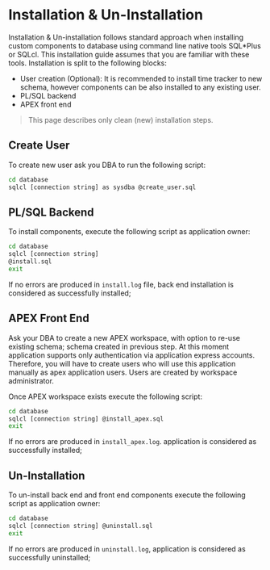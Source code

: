 # Installation & Un-Installation

Installation & Un-installation follows standard approach when installing custom components to database using command line native tools SQL*Plus or SQLcl. This installation guide assumes that you are familiar with these tools. Installation is split to the following blocks:

- User creation (Optional): It is recommended to install time tracker to new schema, however components can be also installed to any existing user.
- PL/SQL backend
- APEX front end

> This page describes only clean (new) installation steps.

## Create User

To create new user ask you DBA to run the following script:

```bash
cd database
sqlcl [connection string] as sysdba @create_user.sql
```

## PL/SQL Backend

To install components, execute the following script as application owner:

```bash
cd database
sqlcl [connection string]
@install.sql
exit
```

If no errors are produced in ```install.log``` file, back end installation is considered as successfully installed;

## APEX Front End

Ask your DBA to create a new APEX workspace, with option to re-use existing schema; schema created in previous step. At this moment application supports only authentication via application express accounts. Therefore, you will have to create users who will use this application manually as apex application users. Users are created by workspace administrator.

Once APEX workspace exists execute the following script:

```bash
cd database
sqlcl [connection string] @install_apex.sql
exit
```

If no errors are produced in ```install_apex.log```. application is considered as successfully installed;

## Un-Installation

To un-install back end and front end components execute the following script as application owner:

```bash
cd database
sqlcl [connection string] @uninstall.sql
exit
```

If no errors are produced in ```uninstall.log```, application is considered as successfully uninstalled;

